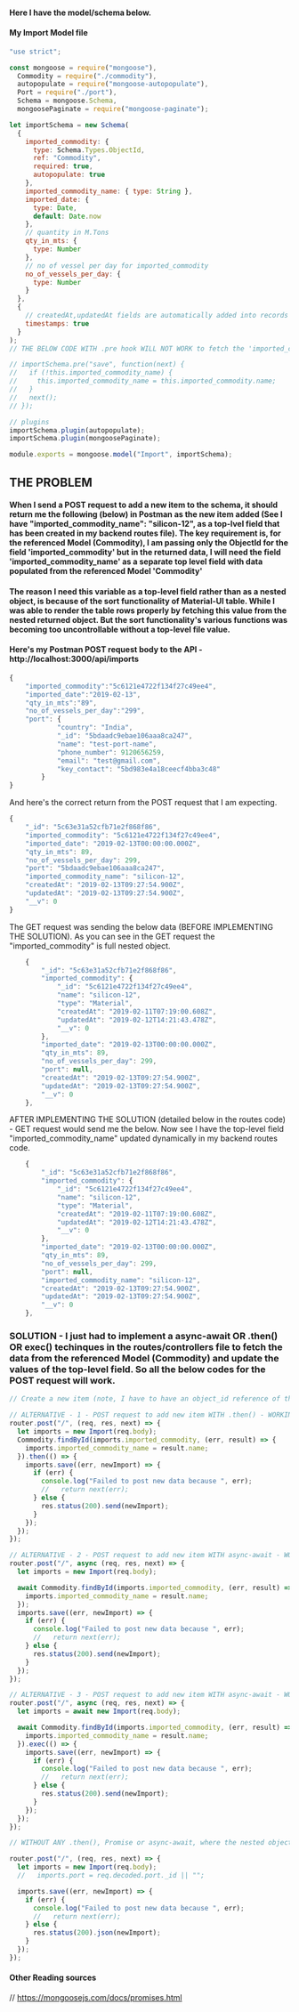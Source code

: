 #### Here I have the model/schema below.

#### My Import Model file

```js
"use strict";

const mongoose = require("mongoose"),
  Commodity = require("./commodity"),
  autopopulate = require("mongoose-autopopulate"),
  Port = require("./port"),
  Schema = mongoose.Schema,
  mongoosePaginate = require("mongoose-paginate");

let importSchema = new Schema(
  {
    imported_commodity: {
      type: Schema.Types.ObjectId,
      ref: "Commodity",
      required: true,
      autopopulate: true
    },
    imported_commodity_name: { type: String },
    imported_date: {
      type: Date,
      default: Date.now
    },
    // quantity in M.Tons
    qty_in_mts: {
      type: Number
    },
    // no of vessel per day for imported_commodity
    no_of_vessels_per_day: {
      type: Number
    }
  },
  {
    // createdAt,updatedAt fields are automatically added into records
    timestamps: true
  }
);
// THE BELOW CODE WITH .pre hook WILL NOT WORK to fetch the 'imported_commodity.name' from the nested object of 'imported_commodity' as the 'imported_commodity' is just a pure string formatted object_id and not a full object, that I thought it would be (becasue with a GET request to the api, I was getting the 'imported_commodity' as a full object, but after only the POST request, I was getting the 'imported_commodity' as ONLY a singel objectId)

// importSchema.pre("save", function(next) {
//   if (!this.imported_commodity_name) {
//     this.imported_commodity_name = this.imported_commodity.name;
//   }
//   next();
// });

// plugins
importSchema.plugin(autopopulate);
importSchema.plugin(mongoosePaginate);

module.exports = mongoose.model("Import", importSchema);
```

## THE PROBLEM

#### When I send a POST request to add a new item to the schema, it should return me the following (below) in Postman as the new item added (See I have "imported_commodity_name": "silicon-12", as a top-lvel field that has been created in my backend routes file). The key requirement is, for the referenced Model (Commodity), I am passing only the ObjectId for the field 'imported_commodity' but in the returned data, I will need the field 'imported_commodity_name' as a separate top level field with data populated from the referenced Model 'Commodity'

#### The reason I need this variable as a top-level field rather than as a nested object, is because of the sort functionality of Material-UI table. While I was able to render the table rows properly by fetching this value from the nested returned object. But the sort functionality's various functions was becoming too uncontrollable without a top-level file value.

#### Here's my Postman POST request body to the API - http://localhost:3000/api/imports

```js
{
	"imported_commodity":"5c6121e4722f134f27c49ee4",
	"imported_date":"2019-02-13",
	"qty_in_mts":"89",
	"no_of_vessels_per_day":"299",
	"port": {
            "country": "India",
            "_id": "5bdaadc9ebae106aaa8ca247",
            "name": "test-port-name",
            "phone_number": 9120656259,
            "email": "test@gmail.com",
            "key_contact": "5bd983e4a18ceecf4bba3c48"
        }
}
```

And here's the correct return from the POST request that I am expecting.

```js
{
    "_id": "5c63e31a52cfb71e2f868f86",
    "imported_commodity": "5c6121e4722f134f27c49ee4",
    "imported_date": "2019-02-13T00:00:00.000Z",
    "qty_in_mts": 89,
    "no_of_vessels_per_day": 299,
    "port": "5bdaadc9ebae106aaa8ca247",
    "imported_commodity_name": "silicon-12",
    "createdAt": "2019-02-13T09:27:54.900Z",
    "updatedAt": "2019-02-13T09:27:54.900Z",
    "__v": 0
}
```

The GET request was sending the below data (BEFORE IMPLEMENTING THE SOLUTION). As you can see in the GET request the "imported_commodity" is full nested object.

```js
    {
        "_id": "5c63e31a52cfb71e2f868f86",
        "imported_commodity": {
            "_id": "5c6121e4722f134f27c49ee4",
            "name": "silicon-12",
            "type": "Material",
            "createdAt": "2019-02-11T07:19:00.608Z",
            "updatedAt": "2019-02-12T14:21:43.478Z",
            "__v": 0
        },
        "imported_date": "2019-02-13T00:00:00.000Z",
        "qty_in_mts": 89,
        "no_of_vessels_per_day": 299,
        "port": null,
        "createdAt": "2019-02-13T09:27:54.900Z",
        "updatedAt": "2019-02-13T09:27:54.900Z",
        "__v": 0
    },

```

AFTER IMPLEMENTING THE SOLUTION (detailed below in the routes code) - GET request would send me the below. Now see I have the top-level field "imported_commodity_name" updated dynamically in my backend routes code.

```js
    {
        "_id": "5c63e31a52cfb71e2f868f86",
        "imported_commodity": {
            "_id": "5c6121e4722f134f27c49ee4",
            "name": "silicon-12",
            "type": "Material",
            "createdAt": "2019-02-11T07:19:00.608Z",
            "updatedAt": "2019-02-12T14:21:43.478Z",
            "__v": 0
        },
        "imported_date": "2019-02-13T00:00:00.000Z",
        "qty_in_mts": 89,
        "no_of_vessels_per_day": 299,
        "port": null,
        "imported_commodity_name": "silicon-12",
        "createdAt": "2019-02-13T09:27:54.900Z",
        "updatedAt": "2019-02-13T09:27:54.900Z",
        "__v": 0
    },
```

### SOLUTION - I just had to implement a async-await OR .then() OR exec() techinques in the routes/controllers file to fetch the data from the referenced Model (Commodity) and update the values of the top-level field. So all the below codes for the POST request will work.

```js
// Create a new item (note, I have to have an object_id reference of the relevant commodity) -Working in Postman

// ALTERNATIVE - 1 - POST request to add new item WITH .then() - WORKING
router.post("/", (req, res, next) => {
  let imports = new Import(req.body);
  Commodity.findById(imports.imported_commodity, (err, result) => {
    imports.imported_commodity_name = result.name;
  }).then(() => {
    imports.save((err, newImport) => {
      if (err) {
        console.log("Failed to post new data because ", err);
        //   return next(err);
      } else {
        res.status(200).send(newImport);
      }
    });
  });
});

// ALTERNATIVE - 2 - POST request to add new item WITH async-await - WORKING
router.post("/", async (req, res, next) => {
  let imports = new Import(req.body);

  await Commodity.findById(imports.imported_commodity, (err, result) => {
    imports.imported_commodity_name = result.name;
  });
  imports.save((err, newImport) => {
    if (err) {
      console.log("Failed to post new data because ", err);
      //   return next(err);
    } else {
      res.status(200).send(newImport);
    }
  });
});

// ALTERNATIVE - 3 - POST request to add new item WITH async-await - WORKING
router.post("/", async (req, res, next) => {
  let imports = await new Import(req.body);

  await Commodity.findById(imports.imported_commodity, (err, result) => {
    imports.imported_commodity_name = result.name;
  }).exec(() => {
    imports.save((err, newImport) => {
      if (err) {
        console.log("Failed to post new data because ", err);
        //   return next(err);
      } else {
        res.status(200).send(newImport);
      }
    });
  });
});

// WITHOUT ANY .then(), Promise or async-await, where the nested object's value will not be grabbed at all in the top level returned object from the POST request - WORKING

router.post("/", (req, res, next) => {
  let imports = new Import(req.body);
  //   imports.port = req.decoded.port._id || "";

  imports.save((err, newImport) => {
    if (err) {
      console.log("Failed to post new data because ", err);
      //   return next(err);
    } else {
      res.status(200).json(newImport);
    }
  });
});
```

#### Other Reading sources

// https://mongoosejs.com/docs/promises.html
